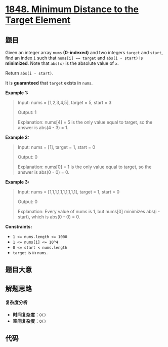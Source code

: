 # [1848. Minimum Distance to the Target Element](https://leetcode.com/problems/minimum-distance-to-the-target-element/)

## 题目

Given an integer array `nums` **(0-indexed)** and two integers `target` and
`start`, find an index `i` such that `nums[i] == target` and `abs(i - start)`
is **minimized**. Note that `abs(x)` is the absolute value of `x`.

Return `abs(i - start)`.

It is **guaranteed** that `target` exists in `nums`.

**Example 1:**

> Input: nums = [1,2,3,4,5], target = 5, start = 3
>
> Output: 1
>
> Explanation: nums[4] = 5 is the only value equal to target, so the answer is abs(4 - 3) = 1.

**Example 2:**

> Input: nums = [1], target = 1, start = 0
>
> Output: 0
>
> Explanation: nums[0] = 1 is the only value equal to target, so the answer is abs(0 - 0) = 0.

**Example 3:**

> Input: nums = [1,1,1,1,1,1,1,1,1,1], target = 1, start = 0
>
> Output: 0
>
> Explanation: Every value of nums is 1, but nums[0] minimizes abs(i - start), which is abs(0 - 0) = 0.

**Constraints:**

- `1 <= nums.length <= 1000`
- `1 <= nums[i] <= 10^4`
- `0 <= start < nums.length`
- `target` is in `nums`.

## 题目大意

## 解题思路

#### 复杂度分析

- **时间复杂度**：`O()`
- **空间复杂度**：`O()`

## 代码

```javascript

```
